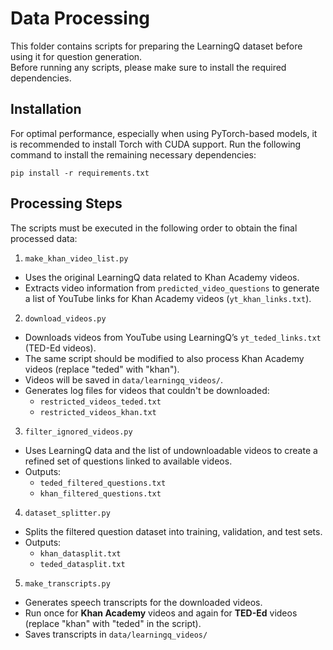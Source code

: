 # Data Processing  

This folder contains scripts for preparing the LearningQ dataset before using it for question generation.  
Before running any scripts, please make sure to install the required dependencies.

## Installation  
For optimal performance, especially when using PyTorch-based models, it is recommended to install Torch with CUDA support.
Run the following command to install the remaining necessary dependencies:  

```pip install -r requirements.txt```

## Processing Steps
The scripts must be executed in the following order to obtain the final processed data:  

1. `make_khan_video_list.py`  
- Uses the original LearningQ data related to Khan Academy videos.  
- Extracts video information from `predicted_video_questions` to generate a list of YouTube links for Khan Academy videos (`yt_khan_links.txt`).  

2. `download_videos.py`  
- Downloads videos from YouTube using LearningQ’s `yt_teded_links.txt` (TED-Ed videos).  
- The same script should be modified to also process Khan Academy videos (replace "teded" with "khan").  
- Videos will be saved in `data/learningq_videos/`.  
- Generates log files for videos that couldn't be downloaded:  
  - `restricted_videos_teded.txt`  
  - `restricted_videos_khan.txt`

3. `filter_ignored_videos.py`  
- Uses LearningQ data and the list of undownloadable videos to create a refined set of questions linked to available videos.  
- Outputs:  
  - `teded_filtered_questions.txt`  
  - `khan_filtered_questions.txt`  

4. `dataset_splitter.py`  
- Splits the filtered question dataset into training, validation, and test sets.  
- Outputs:  
  - `khan_datasplit.txt`  
  - `teded_datasplit.txt`

5. `make_transcripts.py`  
- Generates speech transcripts for the downloaded videos.  
- Run once for **Khan Academy** videos and again for **TED-Ed** videos (replace "khan" with "teded" in the script).  
- Saves transcripts in `data/learningq_videos/`
